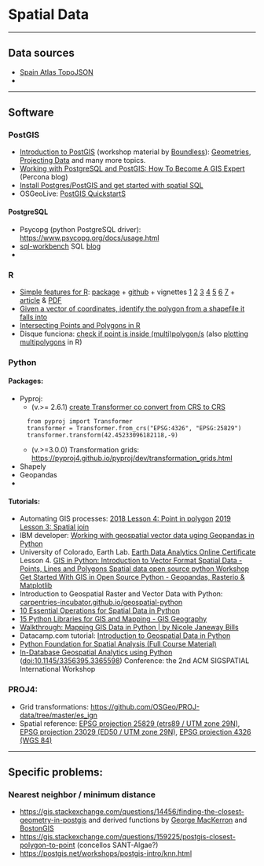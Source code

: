 # Spatial Data
----------
## Data sources
- [Spain Atlas TopoJSON](https://github.com/martgnz/es-atlas)
- 
----------
## Software
### PostGIS
- [Introduction to PostGIS](https://postgis.net/workshops/postgis-intro/) (workshop material by [Boundless](http://boundlessgeo.com/)): 
[Geometries](https://postgis.net/workshops/postgis-intro/geometries.html), [Projecting Data](https://postgis.net/workshops/postgis-intro/projection.html) and many more topics.
- [Working with PostgreSQL and PostGIS: How To Become A GIS Expert](https://www.percona.com/blog/2020/04/15/working-with-postgresql-and-postgis-how-to-become-a-gis-expert/) (Percona blog)
- [Install Postgres/PostGIS and get started with spatial SQL](http://zevross.com/blog/2019/12/04/install-postgres-postgis-and-get-started-with-spatial-sql/)
- OSGeoLive: [PostGIS QuickstartS](https://live.osgeo.org/en/quickstart/postgis_quickstart.html)
#### PostgreSQL
- Psycopg (python PostgreSQL driver): https://www.psycopg.org/docs/usage.html
- [sql-workbench](https://www.sql-workbench.eu/getting-started.html) SQL [blog](https://blog.sql-workbench.eu/)
- 
### R
- [Simple features for R](https://r-spatial.github.io/sf/index.html): [package](https://cloud.r-project.org/package=sf) + [github](https://github.com/r-spatial/sf/) + vignettes [1](https://r-spatial.github.io/sf/articles/sf1.html) [2](https://r-spatial.github.io/sf/articles/sf2.html) [3](https://r-spatial.github.io/sf/articles/sf3.html) [4](https://r-spatial.github.io/sf/articles/sf4.html) [5](https://r-spatial.github.io/sf/articles/sf5.html) [6](https://r-spatial.github.io/sf/articles/sf6.html) [7](https://r-spatial.github.io/sf/articles/sf7.html) + [article](https://journal.r-project.org/archive/2018/RJ-2018-009/index.html) & [PDF](https://journal.r-project.org/archive/2018/RJ-2018-009/RJ-2018-009.pdf)
- [Given a vector of coordinates, identify the polygon from a shapefile it falls into
](https://stackoverflow.com/questions/49290536/given-a-vector-of-coordinates-identify-the-polygon-from-a-shapefile-it-falls-in)
- [Intersecting Points and Polygons in R](https://stackoverflow.com/questions/3647744/intersecting-points-and-polygons-in-r)
- Disque funciona: [check if point is inside (multi)polygon/s](https://stackoverflow.com/questions/21971447/check-if-point-is-in-spatial-object-which-consists-of-multiple-polygons-holes/21987964#21987964) (also [plotting multipolygons](https://stackoverflow.com/questions/21962452/plot-spatial-area-defined-by-multiple-polygons/21963215#21963215) in R)
### Python

#### Packages:
- Pyproj:  
  - (v.>= 2.6.1) [create Transformer co convert from CRS to CRS](https://pyproj4.github.io/pyproj/v2.6.1rel/examples.html#step-2-create-transformer-to-convert-from-crs-to-crs)
  ```
    from pyproj import Transformer
    transformer = Transformer.from_crs("EPSG:4326", "EPSG:25829")
    transformer.transform(42.45233096182118,-9)
  ```
  - (v.>=3.0.0) Transformation grids: https://pyproj4.github.io/pyproj/dev/transformation_grids.html
 - Shapely
 - Geopandas
 - 
#### Tutorials:
- Automating GIS processes: [2018 Lesson 4: Point in polygon](https://automating-gis-processes.github.io/CSC18/lessons/L4/point-in-polygon.html) [2019 Lesson 3: Spatial join](https://automating-gis-processes.github.io/site/notebooks/L3/spatial-join.html)
- IBM developer: [Working with geospatial vector data uging Geopandas in Python](https://developer.ibm.com/tutorials/working-with-geospatial-vector-data-in-python/)
- University of Colorado, Earth Lab. [Earth Data Analytics Online Certificate](https://www.earthdatascience.org/workshops/gis-open-source-python/)   
Lesson 4. [GIS in Python: Introduction to Vector Format Spatial Data - Points, Lines and Polygons Spatial data open source python Workshop](https://www.earthdatascience.org/workshops/gis-open-source-python/intro-vector-data-python/)
[Get Started With GIS in Open Source Python - Geopandas, Rasterio & Matplotlib](https://www.earthdatascience.org/workshops/gis-open-source-python/)
- Introduction to Geospatial Raster and Vector Data with Python: [carpentries-incubator.github.io/geospatial-python](https://carpentries-incubator.github.io/geospatial-python/)
- [10 Essential Operations for Spatial Data in Python](https://medium.com/nam-r/10-essential-operations-for-spatial-data-in-python-4603d933bdda)
- [15 Python Libraries for GIS and Mapping - GIS Geography](https://gisgeography.com/python-libraries-gis-mapping/)
- [Walkthrough: Mapping GIS Data in Python | by Nicole Janeway Bills](https://towardsdatascience.com/walkthrough-mapping-gis-data-in-python-92c77cd2b87a)
- Datacamp.com tutorial: [Introduction to Geospatial Data in Python](https://www.datacamp.com/community/tutorials/geospatial-data-python)
- [Python Foundation for Spatial Analysis (Full Course Material)](https://courses.spatialthoughts.com/python-foundation.html)
- [In-Database Geospatial Analytics using Python](https://www.researchgate.net/publication/337411276_In-Database_Geospatial_Analytics_using_Python)  ([doi:10.1145/3356395.3365598](https://doi.org/10.1145/3356395.3365598)) Conference: the 2nd ACM SIGSPATIAL International Workshop
### PROJ4:
- Grid transformations: https://github.com/OSGeo/PROJ-data/tree/master/es_ign
- Spatial reference: [EPSG projection 25829 (etrs89 / UTM zone 29N)](https://spatialreference.org/ref/epsg/25829/), [EPSG projection 23029 (ED50 / UTM zone 29N)](https://spatialreference.org/ref/epsg/23029/), [EPSG projection 4326 (WGS 84)](https://spatialreference.org/ref/epsg/4326/)
----------
## Specific problems:
### Nearest neighbor / minimum distance
- https://gis.stackexchange.com/questions/14456/finding-the-closest-geometry-in-postgis and derived functions by [George MacKerron](http://blog.mackerron.com/2011/03/postgis-nearest-neighbour/) and [BostonGIS](http://www.bostongis.com/?content_name=postgis_nearest_neighbor_generic)
- https://gis.stackexchange.com/questions/159225/postgis-closest-polygon-to-point (concellos SANT-Algae?)
- https://postgis.net/workshops/postgis-intro/knn.html
